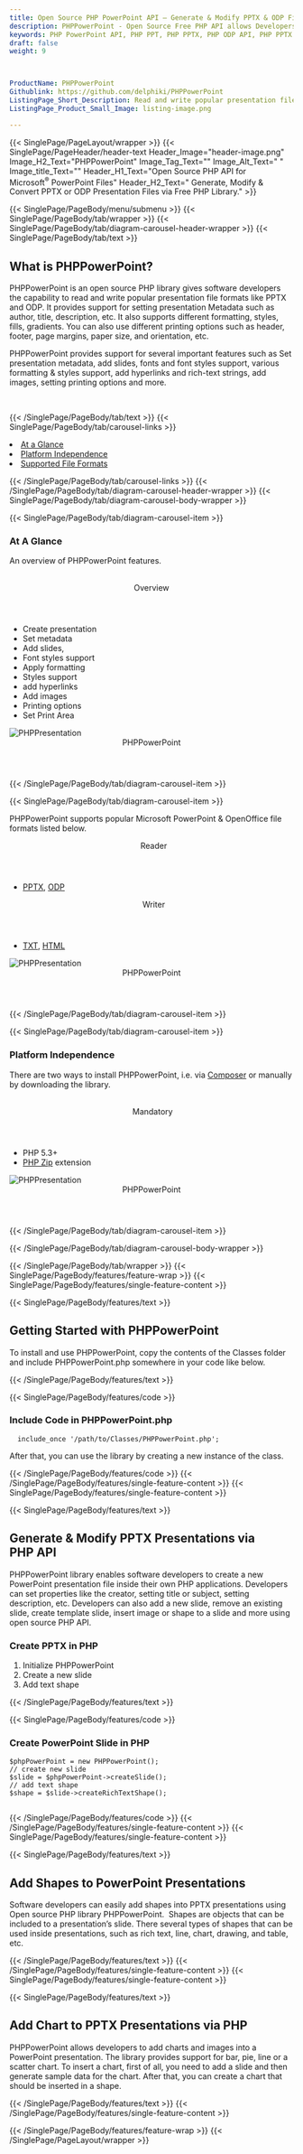 ```yaml
---
title: Open Source PHP PowerPoint API – Generate & Modify PPTX & ODP Files
description: PHPPowerPoint - Open Source Free PHP API allows Developers to create & convert PowerPoint PPTX & ODP Presentations. Add charts & shapes PPTX files.
keywords: PHP PowerPoint API, PHP PPT, PHP PPTX, PHP ODP API, PHP PPTX library, PHP PowerPoint API, create PPT Presentations, add slide in PPT, modify PowerPoint PPT, add slide to Presentations, add chart to PPTX, add shape to PPTX.
draft: false
weight: 9



ProductName: PHPPowerPoint
Githublink: https://github.com/delphiki/PHPPowerPoint
ListingPage_Short_Description: Read and write popular presentation file formats like PPTX and ODP via open source PHP library.
ListingPage_Product_Small_Image: listing-image.png 

---
```


{{< SinglePage/PageLayout/wrapper >}}
{{< SinglePage/PageHeader/header-text
Header_Image="header-image.png"
Image_H2_Text="PHPPowerPoint"
Image_Tag_Text=""
Image_Alt_Text=" "
Image_title_Text=""
Header_H1_Text="Open Source PHP API for Microsoft<sup>®</sup> PowerPoint Files"
Header_H2_Text=" Generate, Modify & Convert PPTX or ODP Presentation Files via Free PHP Library." >}}

{{< SinglePage/PageBody/menu/submenu >}}
{{< SinglePage/PageBody/tab/wrapper >}}
{{< SinglePage/PageBody/tab/diagram-carousel-header-wrapper >}}
{{< SinglePage/PageBody/tab/text >}}



<h2 class="h2title">What is PHPPowerPoint?</h2>
<p>PHPPowerPoint is an open source PHP library gives software developers the capability to read and write popular presentation file formats like PPTX and ODP. It provides support for setting presentation Metadata such as author, title, description, etc. It also supports different formatting, styles, fills, gradients. You can also use different printing options such as header, footer, page margins, paper size, and orientation, etc.</p>
<p>PHPPowerPoint provides support for several important features such as Set presentation metadata, add slides, fonts and font styles support, various formatting & styles support, add hyperlinks and rich-text strings, add images, setting printing options and more.</p>
<p> </p>

{{< /SinglePage/PageBody/tab/text >}}
{{< SinglePage/PageBody/tab/carousel-links >}}

<li data-target="#diagramcarousel" data-slide-to="0"><a href="#">At a Glance</a></li>
<li data-target="#diagramcarousel" data-slide-to="2"><a href="#">Platform Independence</a></li>
<li data-target="#diagramcarousel" data-slide-to="1"><a class="activetab" href="#">Supported File Formats</a></li>


{{< /SinglePage/PageBody/tab/carousel-links >}}
{{< /SinglePage/PageBody/tab/diagram-carousel-header-wrapper >}}
{{< SinglePage/PageBody/tab/diagram-carousel-body-wrapper >}}

{{< SinglePage/PageBody/tab/diagram-carousel-item >}}
<h3>At A Glance</h3>
<p>An overview of PHPPowerPoint features.</p>
<div class="diagram1 d1-poi">
<div class="d1-row">
<div class="d1-col d1-left"> </div>
<!--/left-->
<div class="d1-col d1-right"><header>Overview</header>
<ul>
<li>Create presentation</li>
<li>Set metadata</li>
<li>Add slides,</li>
<li>Font styles support</li>
<li>Apply formatting</li>
<li>Styles support</li>
<li>add hyperlinks</li>
<li>Add images</li>
<li>Printing options</li>
<li>Set Print Area</li>
</ul>
</div>
<!--/right--></div>
<!--/row-->
<div class="d1-logo"><img class="bg-lite" src='listing-image.png' alt="PHPPresentation"><header>PHPPowerPoint</header><footer><small></small></footer></div>
<!--/logo--></div>
<!--/diagram1-->
{{< /SinglePage/PageBody/tab/diagram-carousel-item >}}

{{< SinglePage/PageBody/tab/diagram-carousel-item >}}
<p>PHPPowerPoint supports popular Microsoft PowerPoint & OpenOffice file formats listed below.</p>
<div class="diagram1 d2  d1-poi">
<div class="d1-row">
<div class="d1-col d1-left"><header><i class="fa fa-arrows-v "> </i> Reader</header>
<ul>
<li><a href="https://wiki.fileformat.com/presentation/pptx/">PPTX</a>, <a href="https://wiki.fileformat.com/presentation/odp/">ODP</a></li>
</ul>
</div>
<!--/left-->
<div class="d1-col d1-right"><header><i class="fa  fa-long-arrow-down"> </i> Writer</header>
<ul>
<li><a href="https://wiki.fileformat.com/word-processing/txt/">TXT</a>, <a href="https://wiki.fileformat.com/web/html/">HTML</a></li>
</ul>
</div>
<!--/right--></div>
<!--/row-->
<div class="d1-logo"><img class="bg-lite" src='listing-image.png' alt="PHPPresentation"><header>PHPPowerPoint</header><footer><small></small></footer></div>
<!--/logo--></div>
<!--/diagram2-->
{{< /SinglePage/PageBody/tab/diagram-carousel-item >}}

{{< SinglePage/PageBody/tab/diagram-carousel-item >}}
<h3>Platform Independence</h3>
<p>There are two ways to install PHPPowerPoint, i.e. via <a href="http://getcomposer.org/">Composer</a> or manually by downloading the library.</p>
<div class="diagram1 d1-poi">
<div class="d1-row">
<div class="d1-col d1-left"> </div>
<!--/left-->
<div class="d1-col d1-right"><header><i class="fa fa-cubes"> </i>Mandatory</header>
<ul>
<li>PHP 5.3+</li>
<li><a href="http://php.net/manual/en/book.zip.php">PHP Zip</a> extension</li>
</ul>
</div>
<!--/right--></div>
<!--/row-->
<div class="d1-logo"><img class="bg-lite" src='listing-image.png' alt="PHPPresentation"><header>PHPPowerPoint</header><footer><small></small></footer></div>
<!--/logo--></div>
<!--/diagram2 -->
{{< /SinglePage/PageBody/tab/diagram-carousel-item >}}

{{< /SinglePage/PageBody/tab/diagram-carousel-body-wrapper >}}

{{< /SinglePage/PageBody/tab/wrapper >}}
{{< SinglePage/PageBody/features/feature-wrap >}}
{{< SinglePage/PageBody/features/single-feature-content >}}

{{< SinglePage/PageBody/features/text >}}
<h2 class="h2title">Getting Started with PHPPowerPoint</h2>
<p>To install and use PHPPowerPoint, copy the contents of the Classes folder and include PHPPowerPoint.php somewhere in your code like below.</p>
{{< /SinglePage/PageBody/features/text >}}

{{< SinglePage/PageBody/features/code >}}
<h3>Include Code in PHPPowerPoint.php</h3>
<pre><code class="html">  include_once '/path/to/Classes/PHPPowerPoint.php'; </code></pre>

<p>After that, you can use the library by creating a new instance of the class.</p>
{{< /SinglePage/PageBody/features/code >}}
{{< /SinglePage/PageBody/features/single-feature-content >}}
{{< SinglePage/PageBody/features/single-feature-content >}}

{{< SinglePage/PageBody/features/text >}}
<h2 class="h2title">Generate & Modify PPTX Presentations via PHP API</h2>
<p>PHPPowerPoint library enables software developers to create a new PowerPoint presentation file inside their own PHP applications. Developers can set properties like the creator, setting title or subject, setting description, etc. Developers can also add a new slide, remove an existing slide, create template slide, insert image or shape to a slide and more using open source PHP API.</p>
<h3>Create PPTX in PHP</h3>
<ol>
<li>Initialize PHPPowerPoint</li>
<li>Create a new slide</li>
<li>Add text shape</li>
</ol>
{{< /SinglePage/PageBody/features/text >}}

{{< SinglePage/PageBody/features/code >}}
<h3>Create PowerPoint Slide in PHP</h3>
<pre><code class="c#">$phpPowerPoint = new PHPPowerPoint();
// create new slide
$slide = $phpPowerPoint-&gt;createSlide();
// add text shape
$shape = $slide-&gt;createRichTextShape();
                    </code></pre>


{{< /SinglePage/PageBody/features/code >}}
{{< /SinglePage/PageBody/features/single-feature-content >}}
{{< SinglePage/PageBody/features/single-feature-content >}}

{{< SinglePage/PageBody/features/text >}}
<h2 class="h2title">Add Shapes to PowerPoint Presentations</h2>
<p>Software developers can easily add shapes into PPTX presentations using Open source PHP library PHPPowerPoint.  Shapes are objects that can be included to a presentation’s slide. There several types of shapes that can be used inside presentations, such as rich text, line, chart, drawing, and table, etc.</p>

{{< /SinglePage/PageBody/features/text >}}
{{< /SinglePage/PageBody/features/single-feature-content >}}
{{< SinglePage/PageBody/features/single-feature-content >}}

{{< SinglePage/PageBody/features/text >}}
<h2 class="h2title">Add Chart to PPTX Presentations via PHP</h2>
<p>PHPPowerPoint allows developers to add charts and images into a PowerPoint presentation. The library provides support for bar, pie, line or a scatter chart. To insert a chart, first of all, you need to add a slide and then generate sample data for the chart. After that, you can create a chart that should be inserted in a shape.</p>

{{< /SinglePage/PageBody/features/text >}}
{{< /SinglePage/PageBody/features/single-feature-content >}}

{{< /SinglePage/PageBody/features/feature-wrap >}}
{{< /SinglePage/PageLayout/wrapper >}}